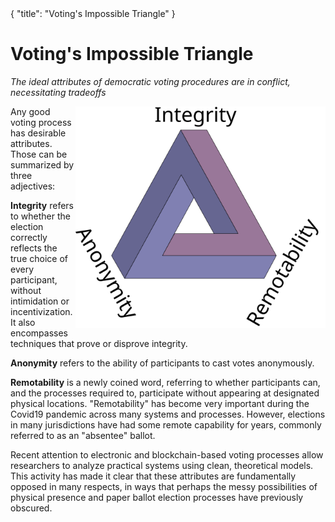 <div class="cwikmeta">  
{  
"title": "Voting's Impossible Triangle"  
} </div>

# Voting's Impossible Triangle
*The ideal attributes of democratic voting procedures are in conflict, necessitating tradeoffs*

<img align="right" src="/election_impossible_triangle.svg" width=400></img>

Any good voting process has desirable attributes.  Those can be summarized by three adjectives:

**Integrity** refers to whether the election correctly reflects the true choice of every participant, without intimidation or incentivization.  It also encompasses techniques that prove or disprove integrity.

**Anonymity** refers to the ability of participants to cast votes anonymously.

**Remotability** is a newly coined word, referring to whether participants can, and the processes required to, participate without appearing at designated physical locations.   "Remotability" has become very important during the Covid19 pandemic across many systems and processes.  However, elections in many jurisdictions have had some remote capability for years, commonly referred to as an "absentee" ballot.

Recent attention to electronic and blockchain-based voting processes allow researchers to analyze practical systems using clean, theoretical models.  This activity has made it clear that these attributes are fundamentally opposed in many respects, in ways that perhaps the messy possibilities of physical presence and paper ballot election processes have previously obscured.


